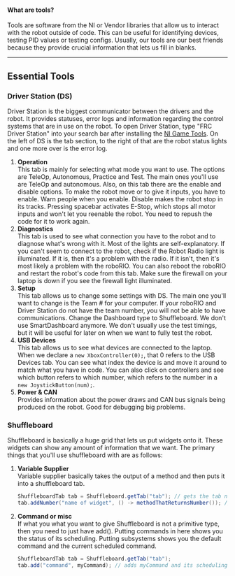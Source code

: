 #### What are tools?    
Tools are software from the NI or Vendor libraries that allow us to interact with the robot outside of code. This can be useful for identifying devices, testing PID values or testing configs. Usually, our tools are our best friends because they provide crucial information that lets us fill in blanks.
___
## Essential Tools
### Driver Station (DS)
Driver Station is the biggest communicator between the drivers and the robot. It provides statuses, error logs and information regarding the control systems that are in use on the robot. To open Driver Station, type "FRC Driver Station" into your search bar after installing the [NI Game Tools](https://www.ni.com/en-us/support/downloads/drivers/download.frc-game-tools.html). On the left of DS is the tab section, to the right of that are the robot status lights and one more over is the error log.
1. **Operation**     
   This tab is mainly for selecting what mode you want to use. The options are TeleOp, Autonomous, Practice and Test. The main ones you'll use are TeleOp and autonomous. Also, on this tab there are the enable and disable options. To make the robot move or to give it inputs, you have to enable. Warn people when you enable. Disable makes the robot stop in its tracks. Pressing spacebar activates E-Stop, which stops all motor inputs and won't let you reenable the robot. You need to repush the code for it to work again.    
2. **Diagnostics**    
   This tab is used to see what connection you have to the robot and to diagnose what's wrong with it. Most of the lights are self-explanatory. If you can't seem to connect to the robot, check if the Robot Radio light is illuminated. If it is, then it's a problem with the radio. If it isn't, then it's most likely a problem with the roboRIO. You can also reboot the roboRIO and restart the robot's code from this tab. Make sure the firewall on your laptop is down if you see the firewall light illuminated.
3. **Setup**    
   This tab allows us to change some settings with DS. The main one you'll want to change is the Team # for your computer. If your roboRIO and Driver Station do not have the team number, you will not be able to have communications. Change the Dashboard type to Shuffleboard. We don't use SmartDashboard anymore. We don't usually use the test timings, but it will be useful for later on when we want to fully test the robot. 
4. **USB Devices**    
   This tab allows us to see what devices are connected to the laptop. When we declare a ```new XboxController(0);```, that 0 refers to the USB Devices tab. You can see what index the device is and move it around to match what you have in code. You can also click on controllers and see which button refers to which number, which refers to the number in a ```new JoystickButton(num);```.
5. **Power & CAN**    
   Provides information about the power draws and CAN bus signals being produced on the robot. Good for debugging big problems.
### Shuffleboard
Shuffleboard is basically a huge grid that lets us put widgets onto it. These widgets can show any amount of information that we want. The primary things that you'll use shuffleboard with are as follows:
1. **Variable Supplier**    
    Variable supplier basically takes the output of a method and then puts it into a shuffleboard tab.
    ```java
    ShuffleboardTab tab = Shuffleboard.getTab("tab"); // gets the tab named tab. if it doesn't exist, it creates it.
    tab.addNumber("name of widget", () -> methodThatReturnsNumber()); // the variable type has to match the add method (tab.add<VariableType>)
    ```
2. **Command or misc**    
    If what you what you want to give Shuffleboard is not a primitive type, then you need to just have add(). Putting commands in here shows you the status of its scheduling. Putting subsystems shows you the default command and the current scheduled command.
    ```java
    ShuffleboardTab tab = Shuffleboard.getTab("tab");
    tab.add("command", myCommand); // adds myCommand and its scheduling info onto that tab.
    ```